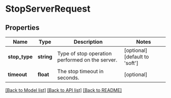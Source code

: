 # StopServerRequest

## Properties
Name | Type | Description | Notes
------------ | ------------- | ------------- | -------------
**stop_type** | **string** | Type of stop operation performed on the server. | [optional] [default to 'soft']
**timeout** | **float** | The stop timeout in seconds. | [optional] 

[[Back to Model list]](../../README.md#documentation-of-the-models) [[Back to API list]](../../README.md#documentation) [[Back to README]](../../README.md)


